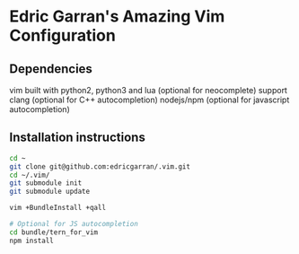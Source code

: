Edric Garran's Amazing Vim Configuration
========================================

Dependencies
------------
vim built with python2, python3 and lua (optional for neocomplete) support
clang (optional for C++ autocompletion)
nodejs/npm (optional for javascript autocompletion)


Installation instructions
-------------------------
```bash
cd ~
git clone git@github.com:edricgarran/.vim.git
cd ~/.vim/
git submodule init
git submodule update

vim +BundleInstall +qall

# Optional for JS autocompletion
cd bundle/tern_for_vim
npm install
```
